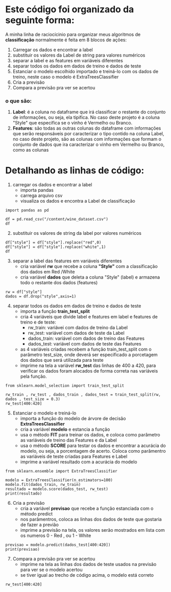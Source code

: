 # Este código foi organizado da seguinte forma: 



A minha linha de raciocícinio para organizar meus algoritmos de **classificação** normalmente é feita em 8 blocos de ações:

1. Carregar os dados e encontrar a label
2. substituir os valores da Label de string para valores numéricos
3. separar a label e as features em variáveis diferentes
4. separar todos os dados em dados de treino e dados de teste
5. Estanciar o modelo escolhido importado e treiná-lo com os dados de treino, neste caso o modelo é ExtraTreesClassifier
6. Cria a previsão
7. Compara a previsão pra ver se acertou



### o que são:

1. **Label**: é a coluna no dataframe que irá classificar o restante do conjunto de informações, ou seja, ela tipifica. No caso deste projeto é a coluna "Style" que especifica se o vinho é Vermelho ou Branco. 
2. **Features**: são todas as outras colunas do dataframe com informações que serão responsáveis por caracterizar o tipo contido na coluna Label, no caso deste projeto, são as colunas com informações que formam o conjunto de dados que ira caracterizar o vinho em Vermelho ou Branco, como as colunas 



# Detalhando as linhas de código: 



1. carregar os dados e encontrar a label
   - importa pandas
   - carrega arquivo csv
   - visualiza os dados e encontra a Label de classificação

```
import pandas as pd

df = pd.read_csv("/content/wine_dataset.csv")
df
```



2. substituir os valores de string da label por valores numéricos

```
df["style"] = df["style"].replace("red",0)
df["style"] = df["style"].replace("white",1)
df
```



3. separar a label das features em variáveis diferentes
   - cria variável **rw** que recebe a coluna **"Style"** com a classificação dos dados em Red /White
   - cria variável **dados** que deleta a coluna  "Style" (label) e armazena todo o restante dos dados (features)

```
rw = df["style"]
dados = df.drop("style",axis=1)
```



4. separar todos os dados em dados de treino e dados de teste
   - importa a função **train_test_split** 
   - cria 4 variáveis que divide label e features em label e features de treino e de teste:
     - rw_train: variávei com dados de treino da Label  
     - rw_test: variável com dados de teste da Label
     - dados_train: variável com dados de treino das Features
     - dados_test: variável com dados de teste das Features
   - as 4 variáveis criadas recebem a função train_test_split com o parâmetro test_size, onde deverá ser especificado a porcetagem dos dados que será utilizada para teste
   - imprime na tela a variável **rw_test** das linhas de 400 a 420, para verificar os dados foram alocados de forma correta nas variáveis pela função.

```
from sklearn.model_selection import train_test_split

rw_train , rw_test , dados_train , dados_test = train_test_split(rw, dados , test_size = 0.3)
rw_test[400:420]
```



5. Estanciar o modelo e treiná-lo
   - importa a função do modelo de árvore de decisão **ExtraTreesClassifier**
   - cria a variável **modelo** e estancia a função
   - usa o método **FIT**  para treinar os dados, e coloca como parâmetro as variáveis de treino das Features e da Label
   - usa o método **SCORE** para testar os dados e encontrar a acurácia do modelo, ou seja, a porcentagem de acerto. Coloca como parâmentro as variáveis de teste criadas para Features e Label
   - imprime a variável resultado com a acurácia do modelo 

```
from sklearn.ensemble import ExtraTreesClassifier

modelo = ExtraTreesClassifier(n_estimators=100)
modelo.fit(dados_train, rw_train)
resultado = modelo.score(dados_test, rw_test)
print(resultado)
```



6. Cria a previsão
   - cria a variável **previsao** que recebe a função estanciada com o método predict
   - nos parâmentros, coloca as linhas dos dados de teste que gostaria de fazer a previão
   - imprime a previsão na tela, os valores serão mostrados em lista com os numeros 0 - Red , ou 1 - White

```
previsao = modelo.predict(dados_test[400:420])
print(previsao)
```



7. Compara a previsão pra ver se acertou
   - imprime na tela as linhas dos dados de teste usados na previsão para ver se o modelo acertou
   - se tiver igual ao trecho de código acima, o modelo está correto

```
rw_test[400:420]

```

